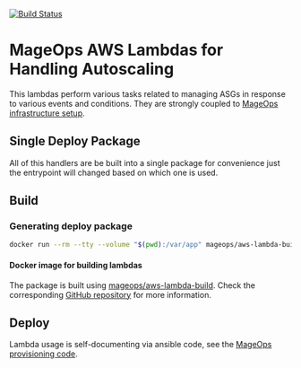 [![Build Status](https://travis-ci.com/mageops/aws-lambdas-autoscaling.svg?branch=master)](https://travis-ci.com/mageops/aws-lambdas-autoscaling)

# MageOps AWS Lambdas for Handling Autoscaling

This lambdas perform various tasks related to managing ASGs in response
to various events and conditions. They are strongly coupled to
[MageOps infrastructure setup](https://github.com/mageops/ansible-workflow).

## Single Deploy Package

All of this handlers are be built into a single package for convenience just
the entrypoint will changed based on which one is used.

## Build

### Generating deploy package

```bash
docker run --rm --tty --volume "$(pwd):/var/app" mageops/aws-lambda-build python3 autoscaling-lambdas-deploy-package
```

#### Docker image for building lambdas

The package is built using [mageops/aws-lambda-build](https://hub.docker.com/r/mageops/aws-lambda-build).
Check the corresponding [GitHub repository](https://github.com/mageops/aws-lambda-build) for more information.

## Deploy

Lambda usage is self-documenting via ansible code, see the [MageOps provisioning code](https://github.com/mageops/ansible-workflow).
